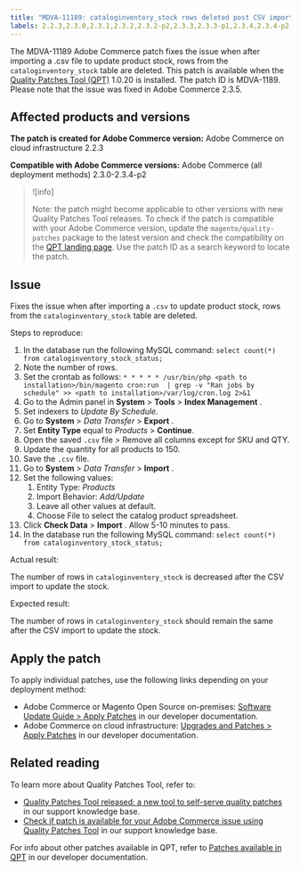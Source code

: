 ```yaml
---
title: "MDVA-11189: cataloginventory_stock rows deleted post CSV import"
labels: 2.2.3,2.3.0,2.3.1,2.3.2,2.3.2-p2,2.3.3,2.3.3-p1,2.3.4,2.3.4-p2,Inventory,QPT 1.0.20,QPT patches,Magento Commerce,Magento Commerce Cloud,catalog,csv file,data discrepancies,import,product,support tools,Adobe Commerce,on-premises,cloud infrastructure
---
```


The MDVA-11189 Adobe Commerce patch fixes the issue when after importing a .csv file to update product stock, rows from the `cataloginventory_stock` table are deleted. This patch is available when the [Quality Patches Tool (QPT)](https://support.magento.com/hc/en-us/articles/360047139492) 1.0.20 is installed. The patch ID is MDVA-1189. Please note that the issue was fixed in Adobe Commerce 2.3.5.

## Affected products and versions

 **The patch is created for Adobe Commerce version:** Adobe Commerce on cloud infrastructure 2.2.3

 **Compatible with Adobe Commerce versions:** Adobe Commerce (all deployment methods) 2.3.0-2.3.4-p2

>![info]
>
 >Note: the patch might become applicable to other versions with new Quality Patches Tool releases. To check if the patch is compatible with your Adobe Commerce version, update the `magento/quality-patches` package to the latest version and check the compatibility on the [QPT landing page](https://devdocs.magento.com/quality-patches/tool.html#patch-grid). Use the patch ID as a search keyword to locate the patch.

## Issue

Fixes the issue when after importing a `.csv` to update product stock, rows from the `cataloginventory_stock` table are deleted.

 <span class="wysiwyg-underline">Steps to reproduce:</span>

1. In the database run the following MySQL command: `select count(*) from cataloginventory_stock_status;`
1. Note the number of rows.
1. Set the crontab as follows: `* * * * * /usr/bin/php <path to installation>/bin/magento cron:run  | grep -v "Ran jobs by schedule" >> <path to installation>/var/log/cron.log 2>&1`    
1. Go to the Admin panel in **System** > **Tools** > **Index Management** .
1. Set indexers to *Update By Schedule.*
1. Go to **System** > *Data Transfer* > **Export** .
1. Set **Entity Type** equal to *Products* > **Continue**.
1. Open the saved `.csv` file > Remove all columns except for SKU and QTY.
1. Update the quantity for all products to 150.
1. Save the `.csv` file.
1. Go to **System** > *Data Transfer* > **Import** .
1. Set the following values:
   1. Entity Type: *Products*
   1. Import Behavior: *Add/Update*
   1. Leave all other values at default.
   1. Choose File to select the catalog product spreadsheet.
1. Click **Check Data** > **Import** . Allow 5-10 minutes to pass.
1. In the database run the following MySQL command:
   `select count(*) from cataloginventory_stock_status;`    

 <span class="wysiwyg-underline">Actual result:</span>

The number of rows in `cataloginventory_stock` is decreased after the CSV import to update the stock.

 <span class="wysiwyg-underline">Expected result:</span>

The number of rows in `cataloginventory_stock` should remain the same after the CSV import to update the stock.

## Apply the patch

To apply individual patches, use the following links depending on your deployment method:

* Adobe Commerce or Magento Open Source on-premises: [Software Update Guide > Apply Patches](https://devdocs.magento.com/guides/v2.4/comp-mgr/patching/mqp.html) in our developer documentation.
* Adobe Commerce on cloud infrastructure: [Upgrades and Patches > Apply Patches](https://devdocs.magento.com/cloud/project/project-patch.html) in our developer documentation.

## Related reading

To learn more about Quality Patches Tool, refer to:

* [Quality Patches Tool released: a new tool to self-serve quality patches](https://support.magento.com/hc/en-us/articles/360047139492) in our support knowledge base.
* [Check if patch is available for your Adobe Commerce issue using Quality Patches Tool](https://support.magento.com/hc/en-us/articles/360047125252) in our support knowledge base.

For info about other patches available in QPT, refer to [Patches available in QPT](https://devdocs.magento.com/quality-patches/tool.html#patch-grid) in our developer documentation.

